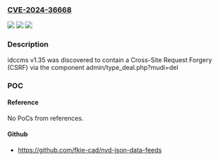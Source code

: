 ### [CVE-2024-36668](https://cve.mitre.org/cgi-bin/cvename.cgi?name=CVE-2024-36668)
![](https://img.shields.io/static/v1?label=Product&message=n%2Fa&color=blue)
![](https://img.shields.io/static/v1?label=Version&message=n%2Fa&color=blue)
![](https://img.shields.io/static/v1?label=Vulnerability&message=n%2Fa&color=brighgreen)

### Description

idccms v1.35 was discovered to contain a Cross-Site Request Forgery (CSRF) via the component admin/type_deal.php?mudi=del

### POC

#### Reference
No PoCs from references.

#### Github
- https://github.com/fkie-cad/nvd-json-data-feeds

